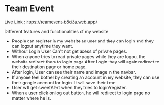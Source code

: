 # Team Event

Live Link : https://teamevent-b5d3a.web.app/

Different features and functionalities of my website:

- People can register in my website as user and they can login and they can logout anytime they want.
- Without Login User Can't not get acess of private pages.
- When anyone tries to read private pages while they are logout the website redirect them to login page.After Login they will again redirect to their destination page or home page.
- After login, User can see their name and image in the navbar.
- If anyone feel bother by creating an account in my website, they can use their google account for login. It will save their time.
- User will get sweetAlert when they tries to login/register.
- When a user click on log out button, he will redirect to login page no matter where he is.
